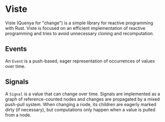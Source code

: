 # Viste

Viste (Quenya for "change") is a simple library for reactive programming with Rust. Viste is focused on an efficient implementation of reactive programming and tries to avoid unnecessary cloning and recomputation.

## Events

An `Event` is a push-based, eager representation of occurrences of values over time.

## Signals

A `Signal` is a value that can change over time. Signals are implemented as a graph of reference-counted nodes and changes are propagated by a mixed push-pull system.
When changing a node, its children are eagerly marked dirty (if necessary), but computations only happen when a value is pulled from a node.
